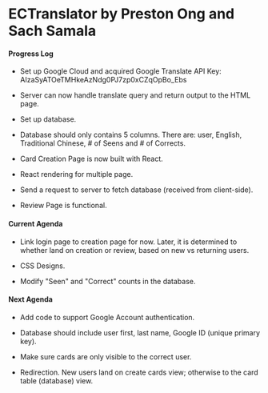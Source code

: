 # ECTranslator by Preston Ong and Sach Samala


#### Progress Log

- Set up Google Cloud and acquired Google Translate API Key: AIzaSyATOeTMHkeAzNdg0PJ7zp0xCZqOpBo_Ebs

- Server can now handle translate query and return output to the HTML page.

- Set up database.

- Database should only contains 5 columns. There are: user, English, Traditional Chinese, # of Seens and # of Corrects.

- Card Creation Page is now built with React.

- React rendering for multiple page.

- Send a request to server to fetch database (received from client-side).

- Review Page is functional.

#### Current Agenda

- Link login page to creation page for now. Later, it is determined to whether land on creation or review, based on new vs returning users.

- CSS Designs.

- Modify "Seen" and "Correct" counts in the database.

#### Next Agenda

- Add code to support Google Account authentication.

- Database should include user first, last name, Google ID (unique primary key).

- Make sure cards are only visible to the correct user.

- Redirection. New users land on create cards view; otherwise to the card table (database) view.